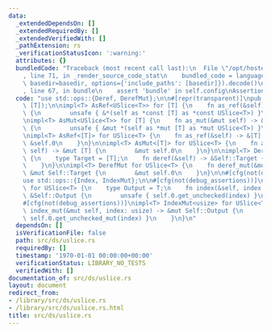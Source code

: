 ```yaml
---
data:
  _extendedDependsOn: []
  _extendedRequiredBy: []
  _extendedVerifiedWith: []
  _pathExtension: rs
  _verificationStatusIcon: ':warning:'
  attributes: {}
  bundledCode: "Traceback (most recent call last):\n  File \"/opt/hostedtoolcache/Python/3.9.0/x64/lib/python3.9/site-packages/onlinejudge_verify/documentation/build.py\"\
    , line 71, in _render_source_code_stat\n    bundled_code = language.bundle(stat.path,\
    \ basedir=basedir, options={'include_paths': [basedir]}).decode()\n  File \"/opt/hostedtoolcache/Python/3.9.0/x64/lib/python3.9/site-packages/onlinejudge_verify/languages/user_defined.py\"\
    , line 67, in bundle\n    assert 'bundle' in self.config\nAssertionError\n"
  code: "use std::ops::{Deref, DerefMut};\n\n#[repr(transparent)]\npub struct USlice<T>(pub\
    \ [T]);\n\nimpl<T> AsRef<USlice<T>> for [T] {\n    fn as_ref(&self) -> &USlice<T>\
    \ {\n        unsafe { &*(self as *const [T] as *const USlice<T>) }\n    }\n}\n\
    \nimpl<T> AsMut<USlice<T>> for [T] {\n    fn as_mut(&mut self) -> &mut USlice<T>\
    \ {\n        unsafe { &mut *(self as *mut [T] as *mut USlice<T>) }\n    }\n}\n\
    \nimpl<T> AsRef<[T]> for USlice<T> {\n    fn as_ref(&self) -> &[T] {\n       \
    \ &self.0\n    }\n}\n\nimpl<T> AsMut<[T]> for USlice<T> {\n    fn as_mut(&mut\
    \ self) -> &mut [T] {\n        &mut self.0\n    }\n}\n\nimpl<T> Deref for USlice<T>\
    \ {\n    type Target = [T];\n    fn deref(&self) -> &Self::Target {\n        &self.0\n\
    \    }\n}\n\nimpl<T> DerefMut for USlice<T> {\n    fn deref_mut(&mut self) ->\
    \ &mut Self::Target {\n        &mut self.0\n    }\n}\n\n#[cfg(not(debug_assertions))]\n\
    use std::ops::{Index, IndexMut};\n\n#[cfg(not(debug_assertions))]\nimpl<T> Index<usize>\
    \ for USlice<T> {\n    type Output = T;\n    fn index(&self, index: usize) ->\
    \ &Self::Output {\n        unsafe { self.0.get_unchecked(index) }\n    }\n}\n\n\
    #[cfg(not(debug_assertions))]\nimpl<T> IndexMut<usize> for USlice<T> {\n    fn\
    \ index_mut(&mut self, index: usize) -> &mut Self::Output {\n        unsafe {\
    \ self.0.get_unchecked_mut(index) }\n    }\n}\n"
  dependsOn: []
  isVerificationFile: false
  path: src/ds/uslice.rs
  requiredBy: []
  timestamp: '1970-01-01 00:00:00+00:00'
  verificationStatus: LIBRARY_NO_TESTS
  verifiedWith: []
documentation_of: src/ds/uslice.rs
layout: document
redirect_from:
- /library/src/ds/uslice.rs
- /library/src/ds/uslice.rs.html
title: src/ds/uslice.rs
---
```

